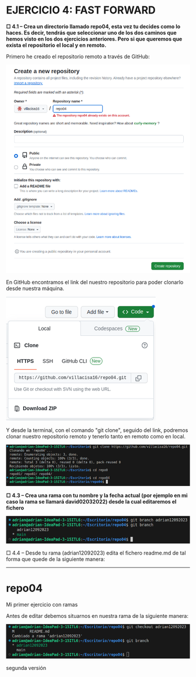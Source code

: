 # EJERCICIO 4: FAST FORWARD

**□ 4.1 – Crea un directorio llamado repo04, esta vez tu decides como lo haces. Es decir, tendrás que seleccionar uno de los dos caminos que hemos visto en los dos ejercicios anteriores. Pero si que queremos que exista el repositorio el local y en remoto.**

Primero he creado el repositorio remoto a través de GitHub:

![ERROR](./img/img1.png)

En GitHub encontramos el link del nuestro repositorio para poder clonarlo desde nuestra máquina.

![ERROR](./img/img2.png)

Y desde la terminal, con el comando "git clone", seguido del link, podremos clonar nuestro repositorio remoto y tenerlo tanto en remoto como en local.

![ERROR](./img/img3.png)

**□ 4.3 – Crea una rama con tu nombre y la fecha actual (por ejemplo en mi caso la rama se llamará david02032022) desde la cual editaremos el fichero**

![ERROR](./img/img5.png)

□ 4.4 – Desde tu rama (adrian12092023) edita el fichero readme.md de tal forma que quede de la siguiente
manera:

---
# repo04

Mi primer ejercicio con ramas

Antes de editar debemos situarnos en nuestra rama de la siguiente manera:

![ERROR](./img/img7.png)

segunda versión
